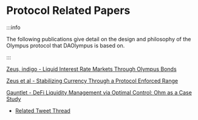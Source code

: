 # Protocol Related Papers

:::info

The following publications give detail on the design and philosophy of the Olympus protocol that DAOlympus is based on.

:::

[Zeus, indigo - Liquid Interest Rate Markets Through Olympus Bonds](/main/technical/publications/bonds)

[Zeus et al - Stabilizing Currency Through a Protocol Enforced Range](https://hackmd.io/@ind-igo/mbga)

[Gauntlet - DeFi Liquidity Management via Optimal Control: Ohm as a Case Study](https://web.stanford.edu/~guillean/papers/ohm-staking.pdf)
- [Related Tweet Thread](https://twitter.com/tarunchitra/status/1495807277978341385)
